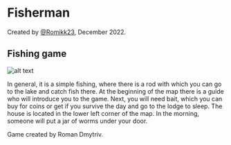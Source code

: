 # Fisherman
Created by [@Romikk23](https://t.me/Romiikk), December 2022.
## Fishing game ##

![alt text](https://https://github.com/Romikk23/FishingGame/blob/main/game/src/main/resources/textures/icon/icon_macOS.png?raw=true)

In general, it is a simple fishing, where there is a rod with which you can go to the lake and catch fish there. At the beginning of the map there is a guide who will introduce you to the game. Next, you will need bait, which you can buy for coins or get if you survive the day and go to the lodge to sleep. The house is located in the lower left corner of the map. In the morning, someone will put a jar of worms under your door.


Game created by Roman Dmytriv.
